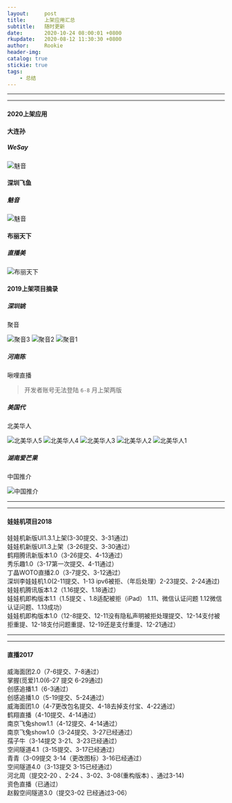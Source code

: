 ```yaml
---
layout:     post
title:      上架应用汇总
subtitle:   随时更新
date:       2020-10-24 08:00:01 +0800
rkupdate:   2020-08-12 11:30:30 +0800
author:     Rookie
header-img: 
catalog: true
stickie: true
tags:
    - 总结
---
```


---
---

#### 2020上架应用

#### 大连孙

##### WeSay

![魅音](/img/0appstore/dls.png)

#### 深圳飞鱼

##### 魅音

![魅音](/img/0appstore/my.jpg)


#### 布丽天下

##### 直播美

![布丽天下](/img/0appstore/bltx.png)


#### 2019上架项目摘录

##### 深圳姚

聚音

![聚音3](/img/0appstore/jy3.png)
![聚音2](/img/0appstore/jy2.png)
![聚音1](/img/0appstore/jy1.png)

##### 河南陈

啾哩直播  

>开发者账号无法登陆 `6-8` 月上架两版

##### 美国代

北美华人

![北美华人5](/img/0appstore/bmhr5.png)
![北美华人4](/img/0appstore/bmhr4.png)
![北美华人3](/img/0appstore/bmhr3.png)
![北美华人2](/img/0appstore/bmhr2.png)
![北美华人1](/img/0appstore/bmhr1.png)

##### 湖南爱芒果

中国推介  

![中国推介](/img/0appstore/zgtj.png)

---
---
#### 娃娃机项目2018

娃娃机新版UI1.3.1上架(3-30提交、3-31通过)  
娃娃机新版UI1.3上架（3-26提交、3-30通过）  
鹤翔腾讯新版本1.0（3-26提交、4-13通过）  
秀乐趣1.0（3-17第一次提交、4-11通过）  
丁晶WOTO直播2.0（3-7提交、3-12通过）  
深圳李娃娃机1.0(2-11提交、1-13 ipv6被拒、（年后处理）2-23提交、2-24通过)  
娃娃机腾讯版本1.2（1.16提交、1.18通过）  
娃娃机即构版本1.1（1.5提交 、1.8适配被拒（iPad） 1.11、微信认证问题  1.12微信认证问题、1.13成功）  
娃娃机即构版本1.0（12-8提交、12-11没有隐私声明被拒处理提交、12-14支付被拒重提、12-18支付问题重提、12-19还是支付重提、12-21通过）  

---
---
#### 直播2017
威海面团2.0（7-6提交、7-8通过）  
掌握(觅爱)1.0(6-27 提交  6-29通过)  
创感追播1.1（6-3通过）  
创感追播1.0（5-19提交、5-24通过）  
威海面团1.0（4-7更改包名提交、4-18去掉支付宝、4-22通过）  
鹤翔直播（4-10提交、4-14通过）  
南京飞兔show1.1（4-12提交、4-14通过）  
南京飞兔show1.0（3-24提交、3-27已经通过）  
孺子牛（3-14提交  3-21、3-23已经通过）  
空间隧道4.1（3-15提交、3-17已经通过）  
青青（3-09提交 3-14（更改图标）3-16已经通过）  
空间隧道4.0（3-13提交 3-15已经通过）  
河北周（提交2-20 、2-24 、3-02、3-08(重构版本) 、通过3-14)  
资色直播（已通过）  
赵毅空间隧道3.0（提交3-02   已经通过3-06）  












